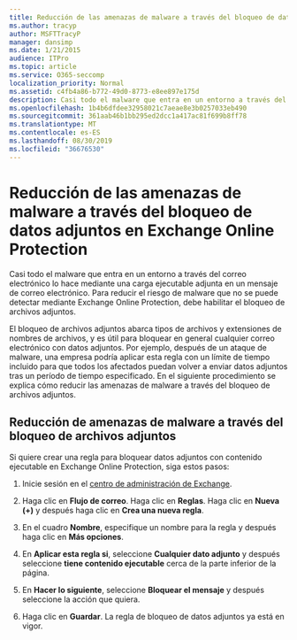```yaml
---
title: Reducción de las amenazas de malware a través del bloqueo de datos adjuntos en Exchange Online Protection
ms.author: tracyp
author: MSFTTracyP
manager: dansimp
ms.date: 1/21/2015
audience: ITPro
ms.topic: article
ms.service: O365-seccomp
localization_priority: Normal
ms.assetid: c4fb4a86-b772-49d0-8773-e8ee897e175d
description: Casi todo el malware que entra en un entorno a través del correo electrónico lo hace mediante una carga ejecutable adjunta en un mensaje de correo electrónico. Para reducir el riesgo de malware que no se puede detectar mediante Exchange Online Protection, debe habilitar el bloqueo de archivos adjuntos.
ms.openlocfilehash: 1b4b6dfdee32958021c7aeae8e3b0257033eb490
ms.sourcegitcommit: 361aab46b1bb295ed2dcc1a417ac81f699b8ff78
ms.translationtype: MT
ms.contentlocale: es-ES
ms.lasthandoff: 08/30/2019
ms.locfileid: "36676530"
---
```

# <a name="reducing-malware-threats-through-file-attachment-blocking-in-exchange-online-protection"></a>Reducción de las amenazas de malware a través del bloqueo de datos adjuntos en Exchange Online Protection

Casi todo el malware que entra en un entorno a través del correo electrónico lo hace mediante una carga ejecutable adjunta en un mensaje de correo electrónico. Para reducir el riesgo de malware que no se puede detectar mediante Exchange Online Protection, debe habilitar el bloqueo de archivos adjuntos.
  
El bloqueo de archivos adjuntos abarca tipos de archivos y extensiones de nombres de archivos, y es útil para bloquear en general cualquier correo electrónico con datos adjuntos. Por ejemplo, después de un ataque de malware, una empresa podría aplicar esta regla con un límite de tiempo incluido para que todos los afectados puedan volver a enviar datos adjuntos tras un período de tiempo especificado. En el siguiente procedimiento se explica cómo reducir las amenazas de malware a través del bloqueo de archivos adjuntos.
  
## <a name="reducing-malware-threats-through-file-attachment-blocking"></a>Reducción de amenazas de malware a través del bloqueo de archivos adjuntos

Si quiere crear una regla para bloquear datos adjuntos con contenido ejecutable en Exchange Online Protection, siga estos pasos:
  
1. Inicie sesión en el [centro de administración de Exchange](../exchange-admin-center-in-exchange-online-protection-eop.md).

2. Haga clic en **Flujo de correo**. Haga clic en **Reglas**. Haga clic en **Nueva (+)** y después haga clic en **Crea una nueva regla**.

3. En el cuadro **Nombre**, especifique un nombre para la regla y después haga clic en **Más opciones**.

4. En **Aplicar esta regla si**, seleccione **Cualquier dato adjunto** y después seleccione **tiene contenido ejecutable** cerca de la parte inferior de la página.

5. En **Hacer lo siguiente**, seleccione **Bloquear el mensaje** y después seleccione la acción que quiera.

6. Haga clic en **Guardar**. La regla de bloqueo de datos adjuntos ya está en vigor.
